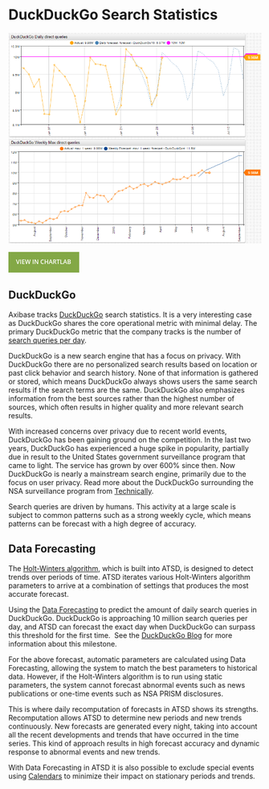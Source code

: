 # DuckDuckGo Search Statistics

![](./images/portal_ddg_final.png)

[![](./images/button.png)](https://apps.axibase.com/chartlab/e8635882/7/)

## DuckDuckGo

Axibase tracks [DuckDuckGo](https://duckduckgo.com/) search statistics. It is a very interesting case as DuckDuckGo shares the core operational metric with minimal delay. The primary DuckDuckGo metric that the company tracks is the number of [search queries per day](https://duckduckgo.com/traffic.html).

DuckDuckGo is a new search engine that has a focus on privacy. With DuckDuckGo there are no personalized search results based on location or past click behavior and search history. None of that information is gathered or stored, which means DuckDuckGo always shows users the same search results if the search terms are the same. DuckDuckGo also emphasizes information from the best sources rather than the highest number of sources, which often results in higher quality and more relevant search results.

With increased concerns over privacy due to recent world events, DuckDuckGo has been gaining ground on the competition. In the last two years, DuckDuckGo has experienced a huge spike in popularity, partially due in result to the United States government surveillance program that came to light. The service has grown by over 600% since then. Now DuckDuckGo is nearly a mainstream search engine, primarily due to the focus on user privacy. Read more about the DuckDuckGo surrounding the NSA surveillance program from [Technically](http://technical.ly/philly/2015/06/16/duckduckgo-cnbc/).

Search queries are driven by humans. This activity at a large scale is subject to common patterns such as a strong weekly cycle, which means patterns can be forecast with a high degree of accuracy.

## Data Forecasting

The [Holt-Winters algorithm](https://axibase.com/docs/atsd/forecasting/calendar_exceptions_testing.html#settings-3), which is built into ATSD, is designed to detect trends over periods of time. ATSD iterates various Holt-Winters algorithm parameters to arrive at a combination of settings that produces the most accurate forecast.

Using the [Data Forecasting](https://axibase.com/docs/atsd/forecasting/) to predict the amount of daily search queries in DuckDuckGo. DuckDuckGo is approaching 10 million search queries per day, and ATSD can forecast the exact day when DuckDuckGo can surpass this threshold for the first time.  See the [DuckDuckGo Blog](https://duck.co/blog/post/176/-why-duckduckgo-is-giving-away-shirts) for more information about this milestone.

For the above forecast, automatic parameters are calculated using Data Forecasting, allowing the system to match the best parameters to historical data. However, if the Holt-Winters algorithm is to run using static parameters, the system cannot forecast abnormal events such as news publications or one-time events such as NSA PRISM disclosures.

This is where daily recomputation of forecasts in ATSD shows its strengths. Recomputation allows ATSD to determine new periods and new trends continuously. New forecasts are generated every night, taking into account all the recent developments and trends that have occurred in the time series. This kind of approach results in high forecast accuracy and dynamic response to abnormal events and new trends.

With Data Forecasting in ATSD it is also possible to exclude special events using [Calendars](https://axibase.com/docs/atsd/forecasting/calendar_exceptions_testing.html#calendar) to minimize their impact on stationary periods and trends.

